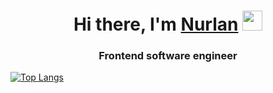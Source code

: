 <!-- - 👋 Hi, I’m @AbdullaevN -->
<!-- - 👀 I’m interested in ...
- 🌱 I’m currently learning ...
- 💞️ I’m looking to collaborate on ...
- 📫 How to reach me ... -->
<h1 align="center">Hi there, I'm <a href="#" target="_blank">Nurlan</a> 
<img src="https://github.com/blackcater/blackcater/raw/main/images/Hi.gif" height="32"/></h1>
<h3 align="center">Frontend software engineer </h3>


[![Top Langs](https://github-readme-stats.vercel.app/api/top-langs/?username=anuraghazra&layout=compact)](https://github.com/anuraghazra/github-readme-stats)

<!---
AbdullaevN/AbdullaevN is a ✨ special ✨ repository because its `README.md` (this file) appears on your GitHub profile.
You can click the Preview link to take a look at your changes.
--->
